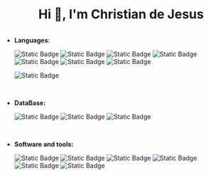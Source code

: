<!--h1 without bottom border-->
<div id="user-content-toc">
  <ul align="center">
    <h1 style="display: inline-block">Hi 👋, I'm Christian de Jesus</h1>
  </ul>

</div>

<p align="center">
  
- **Languages**:
  
    ![Static Badge](https://img.shields.io/badge/C-%23A8B9CC?style=for-the-badge&logo=C&logoColor=%23A8B9CC&logoSize=auto&labelColor=black)
    ![Static Badge](https://img.shields.io/badge/C%2B%2B-%2300599C?style=for-the-badge&logo=C%2B%2B&logoColor=%2300599C&logoSize=AUTO&labelColor=black)
    ![Static Badge](https://img.shields.io/badge/Python-%233776AB?style=for-the-badge&logo=python&logoColor=%233776AB&logoSize=auto&labelColor=black)
    ![Static Badge](https://img.shields.io/badge/Node.js-%235FA04E?style=for-the-badge&logo=Node.js&logoColor=%235FA04E&logoSize=auto&labelColor=black)
    ![Static Badge](https://img.shields.io/badge/CSS-%23663399?style=for-the-badge&logo=css&logoColor=%23663399&logoSize=auto&labelColor=black)
  ![Static Badge](https://img.shields.io/badge/HTML5-%23E34F26?style=for-the-badge&logo=HTML5&logoColor=%23E34F26&logoSize=auto&labelColor=black)
  ![Static Badge](https://img.shields.io/badge/javascript-%23F7DF1E?style=for-the-badge&logo=javaScript&logoColor=%23F7DF1E&logoSize=auto&labelColor=black)

  ![Static Badge](https://img.shields.io/badge/DART-%230175C2?style=for-the-badge&logo=DART&logoColor=%230175C2&logoSize=auto&labelColor=black)

<br>

- **DataBase:**

    ![Static Badge](https://img.shields.io/badge/MySQL-%234479A1?style=for-the-badge&logo=mysql&logoSize=auto&labelColor=black)
    ![Static Badge](https://img.shields.io/badge/MongoDB-%2347A248?style=for-the-badge&logo=MongoDB&logoColor=%2347A248&logoSize=auto&labelColor=black)
   ![Static Badge](https://img.shields.io/badge/Firebase-%23DD2C00?style=for-the-badge&logo=Firebase&logoColor=%23DD2C00&logoSize=auto&labelColor=black)

<br>

- **Software and tools:**
  
  ![Static Badge](https://img.shields.io/badge/Arduino-%2300878F?style=for-the-badge&logo=Arduino&logoColor=%2300878F&logoSize=auto&labelColor=black)
   ![Static Badge](https://img.shields.io/badge/Docker-%232496ED?style=for-the-badge&logo=Docker&logoColor=%232496ED&logoSize=auto&labelColor=black)
   ![Static Badge](https://img.shields.io/badge/Blender-%23E87D0D?style=for-the-badge&logo=Blender&logoColor=%23E87D0D&logoSize=auto&labelColor=black)
  ![Static Badge](https://img.shields.io/badge/PostMan-%23FF6C37?style=for-the-badge&logo=PostMan&logoColor=%23FF6C37&logoSize=auto&labelColor=black)
  ![Static Badge](https://img.shields.io/badge/qt%20designer-%23006600?style=for-the-badge&logo=qt&logoColor=%2341CD52&logoSize=auto&labelColor=black)
  ![Static Badge](https://img.shields.io/badge/linux-%2319C4BE?style=for-the-badge&logo=linux&logoColor=%2319C4BE&logoSize=auto&labelColor=black)

  </p>
